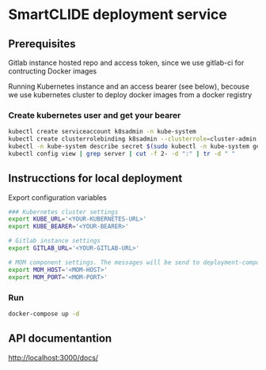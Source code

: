 # SmartCLIDE deployment service
## Prerequisites
Gitlab instance hosted repo and access token, since we use gitlab-ci for contructing Docker images

Running Kubernetes instance and an access bearer (see below), becouse we use kubernetes cluster to deploy docker images from a docker registry

### Create kubernetes user and get your bearer
``` bash
kubectl create serviceaccount k8sadmin -n kube-system
kubectl create clusterrolebinding k8sadmin --clusterrole=cluster-admin --serviceaccount=kube-system:k8sadmin
kubectl -n kube-system describe secret $(sudo kubectl -n kube-system get secret | (grep k8sadmin || echo "$_") | awk '{print $1}') | grep token: | awk '{print $2}'
kubectl config view | grep server | cut -f 2- -d ":" | tr -d " "
```


## Instrucctions for local deployment
Export configuration variables

```bash 
### Kubernetes cluster settings
export KUBE_URL='<YOUR-KUBERNETES-URL>'
export KUBE_BEARER='<YOUR-BEARER>'

# Gitlab instance settings
export GITLAB_URL='<YOUR-GITLAB-URL>'

# MOM component settings. The messages will be send to deployment-component topic of a MQTT broker
export MOM_HOST='<MOM-HOST>'
export MOM_PORT='<MOM-PORT>'
```

### Run 
``` bash 
docker-compose up -d 
```
## API documentantion 
[http://localhost:3000/docs/](http://localhost:3000/docs/)
